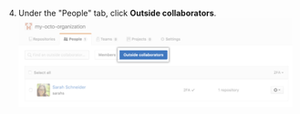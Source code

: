 4. Under the "People" tab, click **Outside collaborators**. ![Button to select outside collaborators for an organization](/assets/images/help/organizations/select-outside-collaborators.png)
